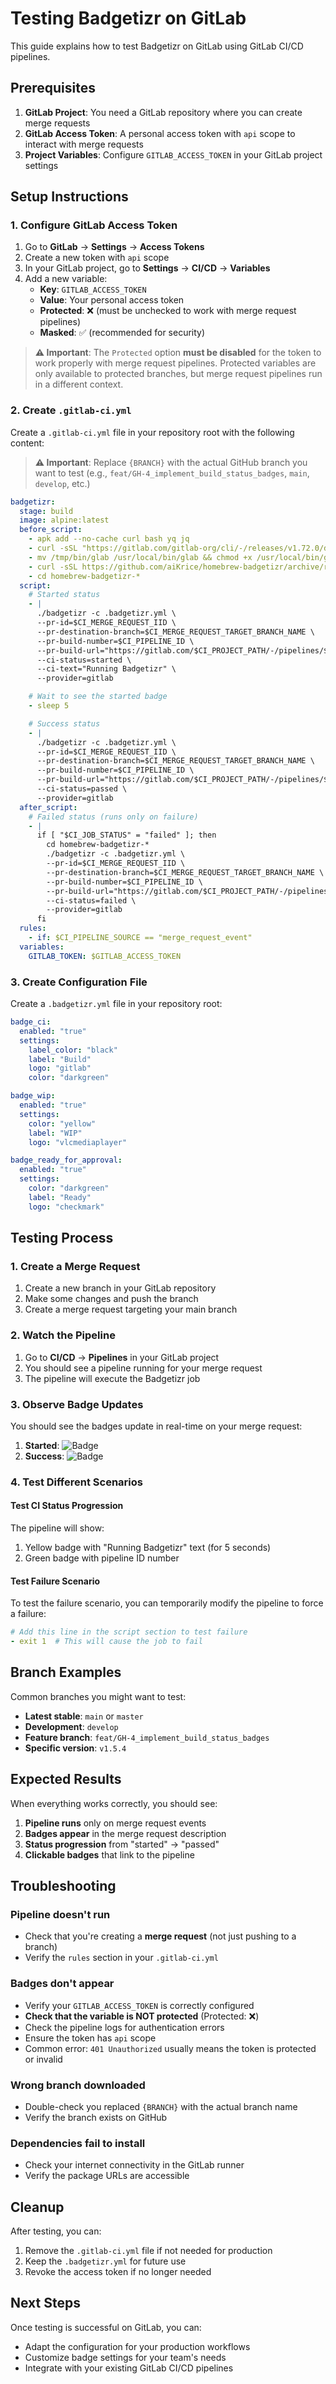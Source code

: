 # Testing Badgetizr on GitLab

This guide explains how to test Badgetizr on GitLab using GitLab CI/CD pipelines.

## Prerequisites

1. **GitLab Project**: You need a GitLab repository where you can create merge requests
2. **GitLab Access Token**: A personal access token with `api` scope to interact with merge requests
3. **Project Variables**: Configure `GITLAB_ACCESS_TOKEN` in your GitLab project settings

## Setup Instructions

### 1. Configure GitLab Access Token

1. Go to **GitLab** → **Settings** → **Access Tokens**
2. Create a new token with `api` scope
3. In your GitLab project, go to **Settings** → **CI/CD** → **Variables**
4. Add a new variable:
   - **Key**: `GITLAB_ACCESS_TOKEN`
   - **Value**: Your personal access token
   - **Protected**: ❌ (must be unchecked to work with merge request pipelines)
   - **Masked**: ✅ (recommended for security)

> **⚠️ Important**: The `Protected` option **must be disabled** for the token to work properly with merge request pipelines. Protected variables are only available to protected branches, but merge request pipelines run in a different context.

### 2. Create `.gitlab-ci.yml`

Create a `.gitlab-ci.yml` file in your repository root with the following content:

> **⚠️ Important**: Replace `{BRANCH}` with the actual GitHub branch you want to test (e.g., `feat/GH-4_implement_build_status_badges`, `main`, `develop`, etc.)

```yaml
badgetizr:
  stage: build
  image: alpine:latest
  before_script:
    - apk add --no-cache curl bash yq jq
    - curl -sSL "https://gitlab.com/gitlab-org/cli/-/releases/v1.72.0/downloads/glab_1.72.0_linux_amd64.tar.gz" | tar -xz -C /tmp
    - mv /tmp/bin/glab /usr/local/bin/glab && chmod +x /usr/local/bin/glab
    - curl -sSL https://github.com/aiKrice/homebrew-badgetizr/archive/refs/heads/{BRANCH}.tar.gz | tar -xz
    - cd homebrew-badgetizr-*
  script:
    # Started status
    - |
      ./badgetizr -c .badgetizr.yml \
      --pr-id=$CI_MERGE_REQUEST_IID \
      --pr-destination-branch=$CI_MERGE_REQUEST_TARGET_BRANCH_NAME \
      --pr-build-number=$CI_PIPELINE_ID \
      --pr-build-url="https://gitlab.com/$CI_PROJECT_PATH/-/pipelines/$CI_PIPELINE_ID" \
      --ci-status=started \
      --ci-text="Running Badgetizr" \
      --provider=gitlab

    # Wait to see the started badge
    - sleep 5

    # Success status
    - |
      ./badgetizr -c .badgetizr.yml \
      --pr-id=$CI_MERGE_REQUEST_IID \
      --pr-destination-branch=$CI_MERGE_REQUEST_TARGET_BRANCH_NAME \
      --pr-build-number=$CI_PIPELINE_ID \
      --pr-build-url="https://gitlab.com/$CI_PROJECT_PATH/-/pipelines/$CI_PIPELINE_ID" \
      --ci-status=passed \
      --provider=gitlab
  after_script:
    # Failed status (runs only on failure)
    - |
      if [ "$CI_JOB_STATUS" = "failed" ]; then
        cd homebrew-badgetizr-*
        ./badgetizr -c .badgetizr.yml \
        --pr-id=$CI_MERGE_REQUEST_IID \
        --pr-destination-branch=$CI_MERGE_REQUEST_TARGET_BRANCH_NAME \
        --pr-build-number=$CI_PIPELINE_ID \
        --pr-build-url="https://gitlab.com/$CI_PROJECT_PATH/-/pipelines/$CI_PIPELINE_ID" \
        --ci-status=failed \
        --provider=gitlab
      fi
  rules:
    - if: $CI_PIPELINE_SOURCE == "merge_request_event"
  variables:
    GITLAB_TOKEN: $GITLAB_ACCESS_TOKEN
```

### 3. Create Configuration File

Create a `.badgetizr.yml` file in your repository root:

```yaml
badge_ci:
  enabled: "true"
  settings:
    label_color: "black"
    label: "Build"
    logo: "gitlab"
    color: "darkgreen"

badge_wip:
  enabled: "true"
  settings:
    color: "yellow"
    label: "WIP"
    logo: "vlcmediaplayer"

badge_ready_for_approval:
  enabled: "true"
  settings:
    color: "darkgreen"
    label: "Ready"
    logo: "checkmark"
```

## Testing Process

### 1. Create a Merge Request

1. Create a new branch in your GitLab repository
2. Make some changes and push the branch
3. Create a merge request targeting your main branch

### 2. Watch the Pipeline

1. Go to **CI/CD** → **Pipelines** in your GitLab project
2. You should see a pipeline running for your merge request
3. The pipeline will execute the Badgetizr job

### 3. Observe Badge Updates

You should see the badges update in real-time on your merge request:

1. **Started**: ![Badge](https://img.shields.io/badge/Running_Badgetizr-ignored?label=Build&color=yellow&logo=gitlab)
2. **Success**: ![Badge](https://img.shields.io/badge/12345-ignored?label=Build&color=darkgreen&logo=gitlab)

### 4. Test Different Scenarios

#### Test CI Status Progression
The pipeline will show:
1. Yellow badge with "Running Badgetizr" text (for 5 seconds)
2. Green badge with pipeline ID number

#### Test Failure Scenario
To test the failure scenario, you can temporarily modify the pipeline to force a failure:

```yaml
# Add this line in the script section to test failure
- exit 1  # This will cause the job to fail
```

## Branch Examples

Common branches you might want to test:

- **Latest stable**: `main` or `master`
- **Development**: `develop`
- **Feature branch**: `feat/GH-4_implement_build_status_badges`
- **Specific version**: `v1.5.4`

## Expected Results

When everything works correctly, you should see:

1. **Pipeline runs** only on merge request events
2. **Badges appear** in the merge request description
3. **Status progression** from "started" → "passed"
4. **Clickable badges** that link to the pipeline

## Troubleshooting

### Pipeline doesn't run
- Check that you're creating a **merge request** (not just pushing to a branch)
- Verify the `rules` section in your `.gitlab-ci.yml`

### Badges don't appear
- Verify your `GITLAB_ACCESS_TOKEN` is correctly configured
- **Check that the variable is NOT protected** (Protected: ❌)
- Check the pipeline logs for authentication errors
- Ensure the token has `api` scope
- Common error: `401 Unauthorized` usually means the token is protected or invalid

### Wrong branch downloaded
- Double-check you replaced `{BRANCH}` with the actual branch name
- Verify the branch exists on GitHub

### Dependencies fail to install
- Check your internet connectivity in the GitLab runner
- Verify the package URLs are accessible

## Cleanup

After testing, you can:
1. Remove the `.gitlab-ci.yml` file if not needed for production
2. Keep the `.badgetizr.yml` for future use
3. Revoke the access token if no longer needed

## Next Steps

Once testing is successful on GitLab, you can:
- Adapt the configuration for your production workflows
- Customize badge settings for your team's needs
- Integrate with your existing GitLab CI/CD pipelines